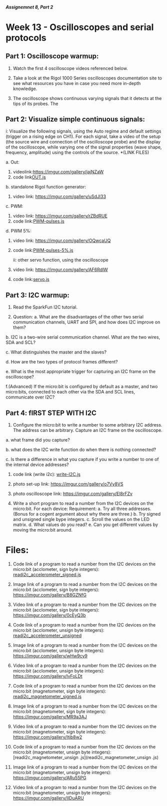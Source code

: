 ##### Assignemnet 8, Part 2
 # Week 13 - Oscilloscopes and serial protocols
 ## Part 1: Oscilloscope warmup:
1. Watch the first 4 oscilloscope videos referenced below.

2. Take a look at the Rigol 1000 Series oscilloscopes documentation site to see what resources you have in case you need more in-depth knowledge.

3. The oscilloscope shows continuous varying signals that it detects at the tips of its probes. The 
         
 ## Part 2: Visualize simple continuous signals:
   i: Visualize the following signals, using the Auto regime and default settings (trigger on a rising edge on CH1). For each signal, take a video of the setup (the source wire and connection of the oscilloscope probe) and the display of the oscilloscope, while varying one of the signal properties (wave shape, frequency, amplitude) using the controls of the source. *(LINK FILES)
   
a. Out:
  1. videolink:https://imgur.com/gallery/jajNZaW
  2. code link[OUT.js](OUT.js)

b. standalone Rigol function generator: 
1. video link: https://imgur.com/gallery/uSdJl33

c. PWM:
1. video link: https://imgur.com/gallery/rZBdRUE
2. code link:[PWM-pulses.js](PWM-pulses.js)

d. PWM 5%:
1. video link: https://imgur.com/gallery/OQwcaUQ
2. code link:[PWM-pulses-5%.js](PWM-pulses-5%.js)

   ii: other servo function, using the oscilloscope
 1. video link: https://imgur.com/gallery/AF6RdlW
 2. code link:[servo.js](servo.js)
   
 ## Part 3: I2C warmup:
1. Read the SparkFun I2C tutorial.

2. Question:
a. What are the disadvantages of the other two serial communication channels, UART and SPI, and how does I2C improve on them?

b. I2C is a two-wire serial communication channel. What are the two wires, SDA and SCL?

c. What distinguishes the master and the slaves?

d. How are the two types of protocol frames different?

e. What is the most appropriate trigger for capturing an I2C frame on the oscilloscope?

f.(Advanced) If the micro:bit is configured by default as a master, and two micro:bits, connected to each other via the SDA and SCL lines, communicate over I2C? 

    
 ## Part 4: fIRST STEP WITH I2C
 
1.  Configure the micro:bit to write a number to some arbitrary I2C address. The address can be arbitrary. Capture an I2C frame on the oscilloscope. 

a. what frame did you capture?

b. what does the I2C write function do when there is nothing connected?

c. Is there a difference in what you capture if you write a number to one of the internal device addresses?

 1. code link (write i2c): [write-I2C.js ](write-I2C.js)
 2. photo set-up link: https://imgur.com/gallery/o7Vy8VS
 3. photo oscilloscope link: https://imgur.com/gallery/El8rFZv

2. Write a short program to read a number from the I2C devices on the micro:bit. For each device:
Requirement:
a. Try all three addresses. (Bonus for a cogent argument about why there are three.)
b. Try signed and unsigned single bype integers.
c. Scroll the values on the LED matrix.
d. What values do you read?
e. Can you get different values by moving the micro:bit around.

# Files:
1. Code link of a program to read a number from the I2C devices on the micro:bit (acclometer, sign byte integers):
[readi2c_accelerometer_signed.js](readi2c_accelerometer_signed.js)

2. Image link of a program to read a number from the I2C devices on the micro:bit (acclometer, sign byte integers):
https://imgur.com/gallery/B8GZNfG

3. Video link of a program to read a number from the I2C devices on the micro:bit (acclometer, sign byte integers):
https://imgur.com/gallery/0cEyQ3b

4. Code link of a program to read a number from the I2C devices on the micro:bit (acclometer, unsign byte integers):
[readi2c_accelerometer_unsigned](readi2c_accelerometer_unsigned)

5. Image link of a program to read a number from the I2C devices on the micro:bit (acclometer, unsign byte integers):
https://imgur.com/gallery/wHw9cy9

6. Video link of a program to read a number from the I2C devices on the micro:bit (acclometer, unsign byte integers):
https://imgur.com/gallery/lvFoLDt


7. Code link of a program to read a number from the I2C devices on the micro:bit (magnetometer, sign byte integers):
[readi2c_magnetometer_signed.js ](readi2c_magnetometer_signed.js)

8. Image link of a program to read a number from the I2C devices on the micro:bit (magnetometer, sign byte integers):
https://imgur.com/gallery/MR9a3AJ

9. Video link of a program to read a number from the I2C devices on the micro:bit (magnetometer, sign byte integers):
https://imgur.com/gallery/Itjb8w2

10. Code link of a program to read a number from the I2C devices on the micro:bit (magnetometer, unsign byte integers):
[readi2c_magnetometer_unsign .js](readi2c_magnetometer_unsign .js)

11. Image link of a program to read a number from the I2C devices on the micro:bit (magnetometer, unsign byte integers):
https://imgur.com/gallery/ARu55PG

12. Video link of a program to read a number from the I2C devices on the micro:bit (magnetometer, unsign byte integers):
https://imgur.com/gallery/IIDuARU


